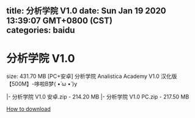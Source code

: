 
title: 分析学院 V1.0
date: Sun Jan 19 2020 13:39:07 GMT+0800 (CST)    
categories: baidu
---

# 分析学院 V1.0
size: 431.70 MB
 [PC+安卓] 分析学院 Analistica Academy V1.0 汉化版【500M】-哆啦B梦( •̀ ω •́ )y
 
|- 分析学院 V1.0 安卓.zip - 214.20 MB
|- 分析学院 V1.0 PC.zip - 217.50 MB

[How to download](https://bpcam.bemobtrk.com/go/2ceec3aa-1ca2-46d6-b9ff-aaa5c184517c?jno=5135)